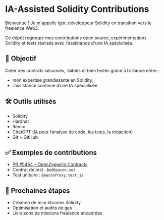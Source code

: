 # IA-Assisted Solidity Contributions

Bienvenue ! Je m'appelle Igor, développeur Solidity en transition vers le freelance Web3.

Ce dépôt regroupe mes contributions open source, expérimentations Solidity et tests réalisés avec l'assistance d'une IA spécialisée.

## 🎯 Objectif
Créer des contrats sécurisés, lisibles et bien testés grâce à l’alliance entre :
- mon expertise grandissante en Solidity,
- l’assistance continue d’une IA spécialisée.

## 🛠️ Outils utilisés
- Solidity
- Hardhat
- Remix
- ChatGPT (IA pour l’analyse de code, les tests, la rédaction)
- Git + GitHub

## ✅ Exemples de contributions
- [PR #5454 – OpenZeppelin Contracts](https://github.com/OpenZeppelin/openzeppelin-contracts/pull/5454)
- Contrat de test : `BadBeacon.sol`
- Test unitaire : `BeaconProxy.test.js`

## 🧭 Prochaines étapes
- Création de mini-libraries Solidity
- Optimisation et audits de gas
- Livraisons de missions freelance encadrées
